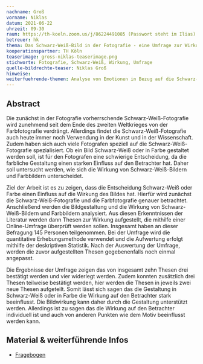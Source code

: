 ```yaml
---
nachname: Groß
vorname: Niklas
datum: 2021-06-22
uhrzeit: 09-30
raum: https://th-koeln.zoom.us/j/86224491085 (Passwort steht im Ilias)
betreuer: hk
thema: Das Schwarz-Weiß-Bild in der Fotografie - eine Umfrage zur Wirkung von Schwarz-Weiß-Bildern im Vergleich zu Farbbildern.
kooperationspartner: TH Köln
teaserimage: gross-niklas-teaserimage.png
stichworte: Fotografie, Schwarz-Weiß, Wirkung, Umfrage
quelle-bildrechte-teaser: Niklas Groß
hinweise:
weiterfuehrende-themen: Analyse von Emotionen in Bezug auf die Schwarz-Weiß-Fotografie und Farbfotografie | Analyse der Verwendung von Schwarz-Weiß und Farbe in den verschiedenen Bereichen der Fotografie
---
```


## Abstract

Die zunächst in der Fotografie vorherrschende Schwarz-Weiß-Fotografie wird zunehmend seit dem Ende des zweiten Weltkrieges von der Farbfotografie verdrängt. Allerdings findet die Schwarz-Weiß-Fotografie auch heute immer noch Verwendung in der Kunst und in der Wissenschaft. Zudem haben sich auch viele Fotografen speziell auf die Schwarz-Weiß-Fotografie spezialisiert. Ob ein Bild Schwarz-Weiß oder in Farbe gestaltet werden soll, ist für den Fotografen eine schwierige Entscheidung, da die farbliche Gestaltung einen starken Einfluss auf den Betrachter hat. Daher soll untersucht werden, wie sich die Wirkung von Schwarz-Weiß-Bildern und Farbbildern unterscheidet.

Ziel der Arbeit ist es zu zeigen, dass die Entscheidung Schwarz-Weiß oder Farbe einen Einfluss auf die Wirkung des Bildes hat. Hierfür wird zunächst die Schwarz-Weiß-Fotografie und die Farbfotografie genauer betrachtet. Anschließend werden die Bildgestaltung und die Wirkung von Schwarz-Weiß-Bildern und Farbbildern analysiert. Aus diesen Erkenntnissen der Literatur werden dann Thesen zur Wirkung aufgestellt, die mithilfe einer Online-Umfrage überprüft werden sollen. Insgesamt haben an dieser Befragung 145 Personen teilgenommen. Bei der Umfrage wird die quantitative Erhebungsmethode verwendet und die Aufwertung erfolgt mithilfe der deskriptiven Statistik. Nach der Auswertung der Umfrage, werden die zuvor aufgestellten Thesen gegebenenfalls noch einmal angepasst. 

Die Ergebnisse der Umfrage zeigen das von insgesamt zehn Thesen drei bestätigt werden und vier widerlegt werden. Zudem konnten zusätzlich drei Thesen teilweise bestätigt werden, hier werden die Thesen in jeweils zwei neue Thesen aufgeteilt. Somit lässt sich sagen das die Gestaltung in Schwarz-Weiß oder in Farbe die Wirkung auf den Betrachter stark beeinflusst. Die Bildwirkung kann daher durch die Gestaltung unterstützt werden. Allerdings ist zu sagen das die Wirkung auf den Betrachter individuell ist und auch von anderen Punkten wie dem Motiv beeinflusst werden kann. 


## Material & weiterführende Infos
- [Fragebogen](https://th-koeln.sciebo.de/s/rGQ5Ei9s7hVFNXj)
